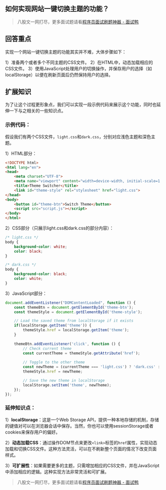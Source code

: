 ## 如何实现网站一键切换主题的功能？
> 八股文一网打尽，更多面试题请看[程序员面试刷题神器 - 面试鸭](https://www.mianshiya.com/)

## 回答重点
实现一个网站一键切换主题的功能其实并不难，大体步骤如下：

1）准备两个或者多个不同主题的CSS文件。
2）在HTML中，动态加载相应的CSS文件。
3）使用JavaScript处理用户的切换操作，并保存用户的选择（如localStorage）以便在刷新页面后仍然保持用户的选择。

## 扩展知识
为了让这个过程更形象点，我们可以实现一段示例代码来展示这个功能，同时也延伸一下与之相关的一些知识点。

### 示例代码：
假设我们有两个CSS文件，`light.css`和`dark.css`，分别对应浅色主题和深色主题。

1）HTML部分：
```html
<!DOCTYPE html>
<html lang="en">
<head>
    <meta charset="UTF-8">
    <meta name="viewport" content="width=device-width, initial-scale=1.0">
    <title>Theme Switcher</title>
    <link id="theme-style" rel="stylesheet" href="light.css">
</head>
<body>
    <button id="theme-btn">Switch Theme</button>
    <script src="script.js"></script>
</body>
</html>
```

2）CSS部分（只展示light.css和dark.css的部分内容）：
```css
/* light.css */
body {
    background-color: white;
    color: black;
}

/* dark.css */
body {
    background-color: black;
    color: white;
}
```

3）JavaScript部分：
```javascript
document.addEventListener("DOMContentLoaded", function () {
    const themeBtn = document.getElementById('theme-btn');
    const themeStyle = document.getElementById('theme-style');

    // Load the saved theme from localStorage if it exists
    if(localStorage.getItem('theme')) {
        themeStyle.href = localStorage.getItem('theme');
    }
    
    themeBtn.addEventListener('click', function () {
        // Check current theme
        const currentTheme = themeStyle.getAttribute('href');
        
        // Toggle to the other theme
        const newTheme = (currentTheme === 'light.css') ? 'dark.css' : 'light.css';
        themeStyle.href = newTheme;

        // Save the new theme in localStorage
        localStorage.setItem('theme', newTheme);
    });
});
```

### 延伸知识点：

1）**localStorage**：这是一个Web Storage API，提供一种本地存储的机制，存储的键值对可以在浏览器会话中保存。当然，你也可以使用sessionStorage或者cookies来保存用户的偏好。

2）**动态加载CSS**：通过操作DOM节点来更改`<link>`标签的`href`属性，实现动态加载和切换CSS文件。这种方法灵活，可以在不刷新整个页面的情况下改变页面样式。

3）**可扩展性**：如果需要更多的主题，只需增加相应的CSS文件，并在JavaScript中添加相应的逻辑。这种实现方法非常灵活和可扩展。



> 八股文一网打尽，更多面试题请看[程序员面试刷题神器 - 面试鸭](https://www.mianshiya.com/)